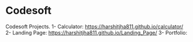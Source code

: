 # Codesoft
Codesoft Projects.
1- Calculator: https://harshitjha811.github.io/calculator/
2- Landing Page: https://harshitjha811.github.io/Landing_Page/
3- Portfolio: 
